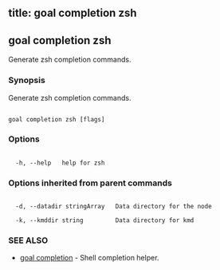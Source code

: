 title: goal completion zsh
---
## goal completion zsh



Generate zsh completion commands.



### Synopsis



Generate zsh completion commands.



```

goal completion zsh [flags]

```



### Options



```

  -h, --help   help for zsh

```



### Options inherited from parent commands



```

  -d, --datadir stringArray   Data directory for the node

  -k, --kmddir string         Data directory for kmd

```



### SEE ALSO



* [goal completion](../../completion/completion/)	 - Shell completion helper.



